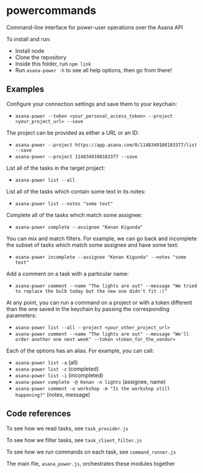 # powercommands
Command-line interface for power-user operations over the Asana API

To install and run:
- Install node
- Clone the repository
- Inside this folder, run `npm link`
- Run `asana-power -h` to see all help options, then go from there!

## Examples

Configure your connection settings and save them to your keychain:
- `asana-power --token <your_personal_access_token> --project <your_project_url> --save`

The project can be provided as either a URL or an ID:
- `asana-power --project https://app.asana.com/0/1148349108183377/list --save`
- `asana-power --project 1148349108183377 --save`

List all of the tasks in the target project:
- `asana-power list --all`

List all of the tasks which contain some text in its notes:
- `asana-power list --notes "some text"`

Complete all of the tasks which match some assignee:
- `asana-power complete --assignee "Kenan Kigunda"`

You can mix and match filters. For example, we can go back and incomplete the subset of tasks which match some assignee and have some text:
- `asana-power incomplete --assignee "Kenan Kigunda" --notes "some text"`

Add a comment on a task with a particular name:
- `asana-power comment --name "The lights are out" --message "We tried to replace the bulb today but the new one didn't fit :("`

At any point, you can run a command on a project or with a token different than the one saved in the keychain by passing the corresponding parameters:
- `asana-power list --all --project <your_other_project_url>`
- `asana-power comment --name "The lights are out" --message "We'll order another one next week" --token <token_for_the_vendor>`

Each of the options has an alias. For example, you can call:
- `asana-power list -a` (all)
- `asana-power list -c` (completed)
- `asana-power list -i` (incompleted)
- `asana-power complete -@ Kenan -n lights` (assignee, name)
- `asana-power comment -o workshop -m "Is the workshop still happening?"` (notes, message)

## Code references

To see how we read tasks, see `task_provider.js`

To see how we filter tasks, see `task_client_filter.js`

To see how we run commands on each task, see `command_runner.js`

The main file, `asana_power.js`, orchestrates these modules together